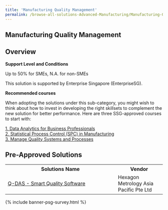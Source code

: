 ```yaml
---
title: 'Manufacturing Quality Management'
permalink: /browse-all-solutions-Advanced-Manufacturing/Manufacturing-Quality-Management
---
```


## Manufacturing Quality Management
## Overview

**Support Level and Conditions**

Up to 50% for SMEs, N.A. for non-SMEs

This solution is supported by Enterprise Singapore (EnterpriseSG).

**Recommended courses**

When adopting the solutions under this sub-category, you might wish to think about how to invest in developing the right skillsets to complement the new solution for better performance. Here are three SSG-approved courses to start with:

<a href='https://sfec.enterprisejobskills.gov.sg/Course_Internet/CourseDetail.aspx?CoursesReferenceNumber=TGS-2020513643'  target='_blank' rel='noopener'>1. Data Analytics for Business Professionals</a><br>
<a href='https://sfec.enterprisejobskills.gov.sg/Course_Internet/CourseDetail.aspx?CoursesReferenceNumber=TGS-2020503771'  target='_blank' rel='noopener'>2. Statistical Process Control (SPC) in Manufacturing</a><br>
<a href='https://sfec.enterprisejobskills.gov.sg/Course_Internet/CourseDetail.aspx?CoursesReferenceNumber=TGS-2011500910'  target='_blank' rel='noopener'>3. Manage Quality Systems and Processes</a><br>

## Pre-Approved Solutions

<table>
<tr>
<th style='width: auto;'><b>Solutions Name</b></th>
<th style='width: 30%;'><b>Vendor</b></th>
</tr>
<tr>
<td><a href='/productivity-solutions-grant/solutionrepo/solution723' target='_blank'>Q-DAS - Smart Quality Software</a><br></td>
<td>Hexagon Metrology Asia Pacific Pte Ltd</td>
</tr>
</table>

{% include banner-psg-survey.html %}
